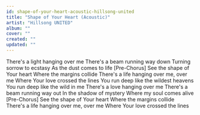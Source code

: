 ```yaml
---
id: shape-of-your-heart-acoustic-hillsong-united
title: "Shape of Your Heart (Acoustic)"
artist: "Hillsong UNITED"
album: ""
cover: ""
created: ""
updated: ""
---
```


There's a light hanging over me
There's a beam running way down
Turning sorrow to ecstasy
As the dust comes to life
[Pre-Chorus]
See the shape of Your heart
Where the margins collide
There's a life hanging over me, over me
Where Your love crossed the lines
You run deep like the wildest heavens
You run deep like the wild in me
There's a love hanging over me
There's a beam running way out
In the shadow of mystery
Where my soul comes alive
[Pre-Chorus]
See the shape of Your heart
Where the margins collide
There's a life hanging over me, over me
Where Your love crossed the lines